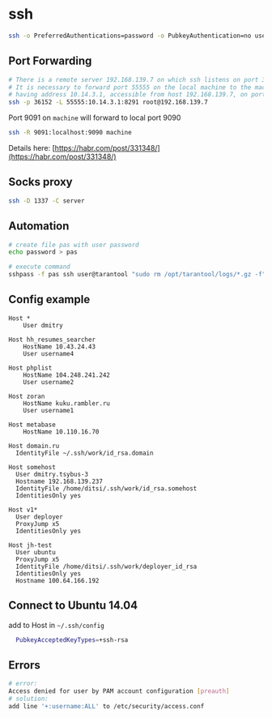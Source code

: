 # ssh

```bash
ssh -o PreferredAuthentications=password -o PubkeyAuthentication=no user@host
```

## Port Forwarding

```bash
# There is a remote server 192.168.139.7 on which ssh listens on port 36152.
# It is necessary to forward port 55555 on the local machine to the machine
# having address 10.14.3.1, accessible from host 192.168.139.7, on port 8291
ssh -p 36152 -L 55555:10.14.3.1:8291 root@192.168.139.7
```

Port 9091 on `machine` will forward to local port 9090
```bash
ssh -R 9091:localhost:9090 machine
```

Details here: [https://habr.com/post/331348/](https://habr.com/post/331348/)

## Socks proxy
```bash
ssh -D 1337 -C server
```

## Automation

```bash
# create file pas with user password
echo password > pas

# execute command
sshpass -f pas ssh user@tarantool "sudo rm /opt/tarantool/logs/*.gz -f"
```

## Config example

```
Host *
    User dmitry

Host hh_resumes_searcher
    HostName 10.43.24.43
    User username4

Host phplist
    HostName 104.248.241.242
    User username2

Host zoran
    HostName kuku.rambler.ru
    User username1

Host metabase
    HostName 10.110.16.70

Host domain.ru
  IdentityFile ~/.ssh/work/id_rsa.domain

Host somehost
  User dmitry.tsybus-3
  Hostname 192.168.139.237
  IdentityFile /home/ditsi/.ssh/work/id_rsa.somehost
  IdentitiesOnly yes

Host v1*
  User deployer
  ProxyJump x5
  IdentitiesOnly yes

Host jh-test
  User ubuntu
  ProxyJump x5
  IdentityFile /home/ditsi/.ssh/work/deployer_id_rsa
  IdentitiesOnly yes
  Hostname 100.64.166.192
```

## Connect to Ubuntu 14.04

add to Host in `~/.ssh/config`
```bash
  PubkeyAcceptedKeyTypes=+ssh-rsa
```

## Errors

```bash
# error:
Access denied for user by PAM account configuration [preauth]
# solution:
add line '+:username:ALL' to /etc/security/access.conf
```
